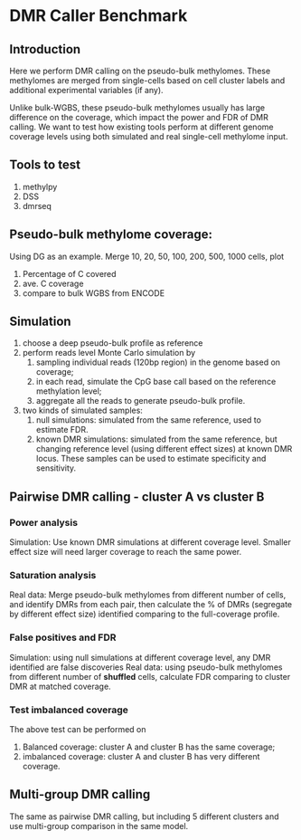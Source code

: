 # DMR Caller Benchmark

## Introduction
Here we perform DMR calling on the pseudo-bulk methylomes. These methylomes are merged from single-cells based on 
cell cluster labels and additional experimental variables (if any). 

Unlike bulk-WGBS, these pseudo-bulk methylomes usually has large difference on the coverage, which impact the power and 
FDR of DMR calling. We want to test how existing tools perform at different genome coverage levels using both simulated 
and real single-cell methylome input.

## Tools to test
1. methylpy
2. DSS
3. dmrseq

## Pseudo-bulk methylome coverage:
Using DG as an example.
Merge 10, 20, 50, 100, 200, 500, 1000 cells, plot

1. Percentage of C covered
2. ave. C coverage
3. compare to bulk WGBS from ENCODE

## Simulation
1. choose a deep pseudo-bulk profile as reference
2. perform reads level Monte Carlo simulation by
    1. sampling individual reads (120bp region) in the genome based on coverage;
    2. in each read, simulate the CpG base call based on the reference methylation level;
    3. aggregate all the reads to generate pseudo-bulk profile.
3. two kinds of simulated samples:
    1. null simulations: simulated from the same reference, used to estimate FDR.
    2. known DMR simulations: simulated from the same reference, but changing reference level (using different effect 
       sizes) at known DMR locus. These samples can be used to estimate specificity and sensitivity.

## Pairwise DMR calling - cluster A vs cluster B

### Power analysis
Simulation: Use known DMR simulations at different coverage level. Smaller effect size will need larger coverage 
to reach the same power.

### Saturation analysis
Real data: Merge pseudo-bulk methylomes from different number of cells, and identify DMRs from each pair, then 
calculate the % of DMRs (segregate by different effect size) identified comparing to the full-coverage profile.

### False positives and FDR
Simulation: using null simulations at different coverage level, any DMR identified are false discoveries
Real data: using pseudo-bulk methylomes from different number of **shuffled** cells, calculate FDR comparing to 
cluster DMR at matched coverage.

### Test imbalanced coverage
The above test can be performed on 
1) Balanced coverage: cluster A and cluster B has the same coverage;
2) imbalanced coverage: cluster A and cluster B has very different coverage.

## Multi-group DMR calling
The same as pairwise DMR calling, but including 5 different clusters and use multi-group comparison in the same model.


